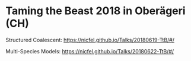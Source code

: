 # Taming the Beast 2018 in Oberägeri (CH)


Structured Coalescent: https://nicfel.github.io/Talks/20180619-TtB/#/

Multi-Species Models: https://nicfel.github.io/Talks/20180622-TtB/#/


